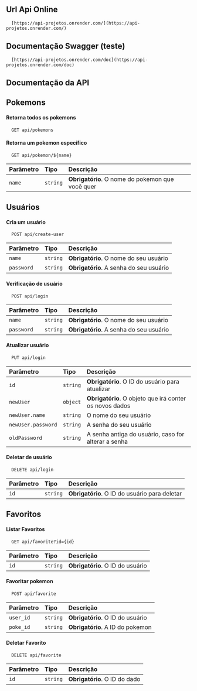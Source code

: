 ## Url Api Online

```
  [https://api-projetos.onrender.com/](https://api-projetos.onrender.com/)
```
## Documentação Swagger (teste)

```
  [https://api-projetos.onrender.com/doc](https://api-projetos.onrender.com/doc)
```

## Documentação da API

## Pokemons
#### Retorna todos os pokemons

```http
  GET api/pokemons
```
#### Retorna um pokemon específico

```http
  GET api/pokemon/${name}
```

| Parâmetro   | Tipo       | Descrição                                   |
| :---------- | :--------- | :------------------------------------------ |
| `name`      | `string` | **Obrigatório**. O nome do pokemon que você quer |

## Usuários
#### Cria um usuário

```http
  POST api/create-user
```
| Parâmetro   | Tipo       | Descrição                                   |
| :---------- | :--------- | :------------------------------------------ |
| `name`      | `string` | **Obrigatório**. O nome do seu usuário |
| `password`      | `string` | **Obrigatório**. A senha do seu usuário |

#### Verificação de usuário

```http
  POST api/login
```
| Parâmetro   | Tipo       | Descrição                                   |
| :---------- | :--------- | :------------------------------------------ |
| `name`      | `string` | **Obrigatório**. O nome do seu usuário |
| `password`      | `string` | **Obrigatório**. A senha do seu usuário |

#### Atualizar usuário

```http
  PUT api/login
```
| Parâmetro   | Tipo       | Descrição                                   |
| :---------- | :--------- | :------------------------------------------ |
| `id`      | `string` |  **Obrigatório**. O ID do usuário para atualizar |
| `newUser`      | `object` |  **Obrigatório**. O objeto que irá conter os novos dados |
| `newUser.name`      | `string` | O nome do seu usuário |
| `newUser.password`      | `string` | A senha do seu usuário |
| `oldPassword`      | `string` | A senha antiga do usuário, caso for alterar a senha |

#### Deletar de usuário

```http
  DELETE api/login
```
| Parâmetro   | Tipo       | Descrição                                   |
| :---------- | :--------- | :------------------------------------------ |
| `id`      | `string` | **Obrigatório**. O ID do usuário para deletar |

## Favoritos
#### Listar Favoritos

```http
  GET api/favorite?id={id}
```
| Parâmetro   | Tipo       | Descrição                                   |
| :---------- | :--------- | :------------------------------------------ |
| `id`      | `string` | **Obrigatório**. O ID do usuário |

#### Favoritar pokemon

```http
  POST api/favorite
```
| Parâmetro   | Tipo       | Descrição                                   |
| :---------- | :--------- | :------------------------------------------ |
| `user_id`      | `string` | **Obrigatório**. O ID do usuário |
| `poke_id`      | `string` | **Obrigatório**. A ID do pokemon |

#### Deletar Favorito

```http
  DELETE api/favorite
```
| Parâmetro   | Tipo       | Descrição                                   |
| :---------- | :--------- | :------------------------------------------ |
| `id`      | `string` | **Obrigatório**. O ID do dado |
